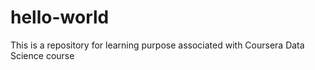 # hello-world
This is a repository for learning purpose associated with Coursera Data Science course 
